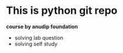 # This is python git repo
**course by anudip foundation**
- solving lab question
- solving self study
